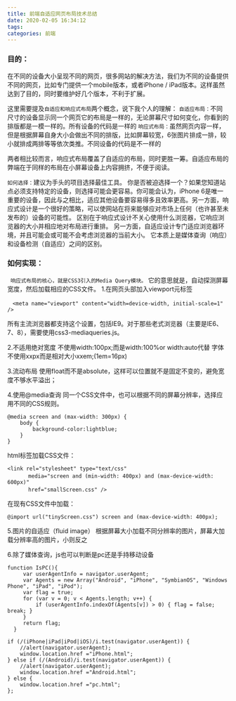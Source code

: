 ```yaml
---
title: 前端自适应网页布局技术总结
date: 2020-02-05 16:34:12
tags:
categories: 前端
---
```


### 目的：
在不同的设备大小呈现不同的网页，很多网站的解决方法，我们为不同的设备提供不同的网页，比如专门提供一个mobile版本，或者iPhone / iPad版本。这样虽然达到了目的，同时要维护好几个版本，不利于扩展。

这里需要提及`自适应和响应式布局`两个概念，说下我个人的理解：
`自适应布局：`不同尺寸的设备显示同一个网页它的布局是一样的，无论屏幕尺寸如何变化，你看到的排版都是一模一样的。所有设备的代码是一样的
`响应式布局：`虽然网页内容一样，但是根据屏幕自身大小会做出不同的排版，比如屏幕较宽，6张图片排成一排，较小就排成两排等等依次类推。不同设备的代码是不一样的

两者相比较而言，响应式布局覆盖了自适应的布局，同时更胜一筹。自适应布局的弊端在于同样的布局在小屏幕设备上内容拥挤，不便于阅读。

`如何选择：`建议为手头的项目选择最佳工具。
你是否被迫选择一个？如果您知道站点必须支持特定的设备，则选择可能会更容易。你可能会认为，iPhone 6是唯一重要的设备，因此与之相比，适应其他设备要容易得多且效率更高。另一方面，响应式设计是一个很好的策略，可以使网站在将来能够应对市场上任何（也许甚至未发布的）设备的可能性。
区别在于响应式设计不关心使用什么浏览器，它响应浏览器的大小并相应地对布局进行重排。
另一方面，自适应设计专门适应浏览器环境，并且可能会或可能不会考虑浏览器的当前大小。
它本质上是媒体查询（响应）和设备检测（自适应）之间的区别。


### 如何实现：
` 响应式布局的核心，就是CSS3引入的Media Query模块。`
它的意思就是，自动探测屏幕宽度，然后加载相应的CSS文件。
1.在网页头部加入viewport元标签
```
　<meta name="viewport" content="width=device-width, initial-scale=1" /> 
```
所有主流浏览器都支持这个设置，包括IE9。对于那些老式浏览器（主要是IE6、7、8），需要使用css3-mediaqueries.js。

2.不适用绝对宽度
不使用width:100px;而是width:100%or width:auto代替
字体不使用xxpx而是相对大小xxem;(1em=16px)

3.流动布局
使用float而不是absolute，这样可以位置就不是固定不变的，避免宽度不够水平溢出；

4.使用@media查询
同一个CSS文件中，也可以根据不同的屏幕分辨率，选择应用不同的CSS规则。
```
@media screen and (max-width: 300px) {
    body {
        background-color:lightblue;
    }
} 
```
html标签加载CSS文件：
```
<link rel="stylesheet" type="text/css"
　　　　media="screen and (min-width: 400px) and (max-device-width: 600px)"
　　　　href="smallScreen.css" />
```
在现有CSS文件中加载：
```
@import url("tinyScreen.css") screen and (max-device-width: 400px);
```

5.图片的自适应（fluid image）
根据屏幕大小加载不同分辨率的图片，屏幕大加载分辨率高的图片，小则反之

6.除了媒体查询，js也可以判断是pc还是手持移动设备
```
function IsPC(){  
     var userAgentInfo = navigator.userAgent;
     var Agents = new Array("Android", "iPhone", "SymbianOS", "Windows Phone", "iPad", "iPod");  
     var flag = true;  
     for (var v = 0; v < Agents.length; v++) {  
         if (userAgentInfo.indexOf(Agents[v]) > 0) { flag = false; break; }  
     }  
     return flag;  
  }

if (/(iPhone|iPad|iPod|iOS)/i.test(navigator.userAgent)) {
    //alert(navigator.userAgent);  
    window.location.href ="iPhone.html";
} else if (/(Android)/i.test(navigator.userAgent)) {
    //alert(navigator.userAgent); 
    window.location.href ="Android.html";
} else {
    window.location.href ="pc.html";
};
```
